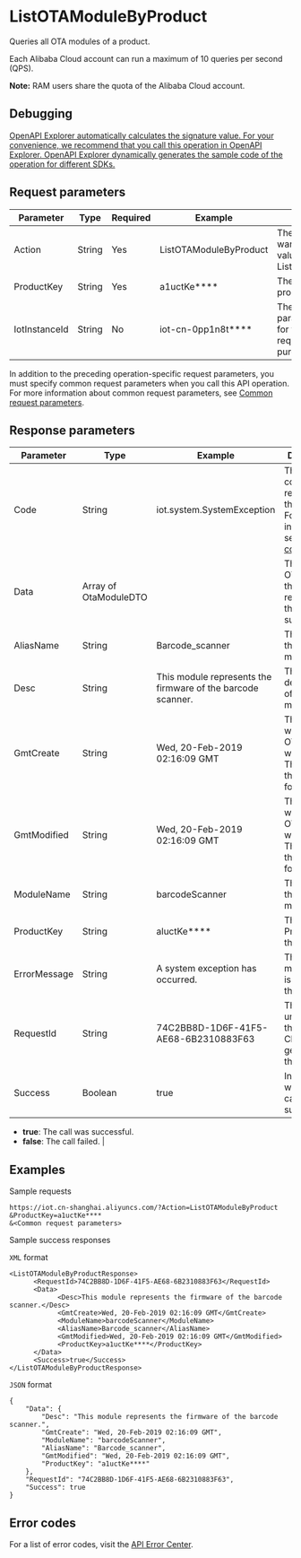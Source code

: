 # ListOTAModuleByProduct

Queries all OTA modules of a product.

Each Alibaba Cloud account can run a maximum of 10 queries per second \(QPS\).

**Note:** RAM users share the quota of the Alibaba Cloud account.

## Debugging

[OpenAPI Explorer automatically calculates the signature value. For your convenience, we recommend that you call this operation in OpenAPI Explorer. OpenAPI Explorer dynamically generates the sample code of the operation for different SDKs.](https://api.aliyun.com/#product=Iot&api=ListOTAModuleByProduct&type=RPC&version=2018-01-20)

## Request parameters

|Parameter|Type|Required|Example|Description|
|---------|----|--------|-------|-----------|
|Action|String|Yes|ListOTAModuleByProduct|The operation that you want to perform. Set the value to ListOTAModuleByProduct. |
|ProductKey|String|Yes|a1uctKe\*\*\*\*|The ProductKey of the product. |
|IotInstanceId|String|No|iot-cn-0pp1n8t\*\*\*\*|The instance ID. This parameter is not required for the public instance but required for your purchased instances. |

In addition to the preceding operation-specific request parameters, you must specify common request parameters when you call this API operation. For more information about common request parameters, see [Common request parameters](~~30561~~).

## Response parameters

|Parameter|Type|Example|Description|
|---------|----|-------|-----------|
|Code|String|iot.system.SystemException|The error code that is returned if the call fails. For more information, see[Error codes](~~87387~~). |
|Data|Array of OtaModuleDTO| |The list of OTA modules that is returned if the call is successful. |
|AliasName|String|Barcode\_scanner|The alias of the OTA module. |
|Desc|String|This module represents the firmware of the barcode scanner.|The description of the OTA module. |
|GmtCreate|String|Wed, 20-Feb-2019 02:16:09 GMT|The time when the OTA module was created. The time is in the GMT format. |
|GmtModified|String|Wed, 20-Feb-2019 02:16:09 GMT|The last time when the OTA module was updated. The time is in the GMT format. |
|ModuleName|String|barcodeScanner|The name of the OTA module. |
|ProductKey|String|aluctKe\*\*\*\*|The ProductKeyof the product. |
|ErrorMessage|String|A system exception has occurred.|The error message that is returned if the call fails. |
|RequestId|String|74C2BB8D-1D6F-41F5-AE68-6B2310883F63|The globally unique ID that Alibaba Cloud generated for the request. |
|Success|Boolean|true|Indicates whether the call was successful.

-   **true**: The call was successful.
-   **false**: The call failed. |

## Examples

Sample requests

```
https://iot.cn-shanghai.aliyuncs.com/?Action=ListOTAModuleByProduct
&ProductKey=a1uctKe****
&<Common request parameters>
```

Sample success responses

`XML` format

```
<ListOTAModuleByProductResponse>
      <RequestId>74C2BB8D-1D6F-41F5-AE68-6B2310883F63</RequestId>
      <Data>
            <Desc>This module represents the firmware of the barcode scanner.</Desc>
            <GmtCreate>Wed, 20-Feb-2019 02:16:09 GMT</GmtCreate>
            <ModuleName>barcodeScanner</ModuleName>
            <AliasName>Barcode_scanner</AliasName>
            <GmtModified>Wed, 20-Feb-2019 02:16:09 GMT</GmtModified>
            <ProductKey>a1uctKe****</ProductKey>
      </Data>
      <Success>true</Success>
</ListOTAModuleByProductResponse>
```

`JSON` format

```
{
    "Data": {
        "Desc": "This module represents the firmware of the barcode scanner.",
        "GmtCreate": "Wed, 20-Feb-2019 02:16:09 GMT",
        "ModuleName": "barcodeScanner",
        "AliasName": "Barcode_scanner",
        "GmtModified": "Wed, 20-Feb-2019 02:16:09 GMT",
        "ProductKey": "a1uctKe****"
    },
    "RequestId": "74C2BB8D-1D6F-41F5-AE68-6B2310883F63",
    "Success": true
}
```

## Error codes

For a list of error codes, visit the [API Error Center](https://error-center.alibabacloud.com/status/product/Iot).

